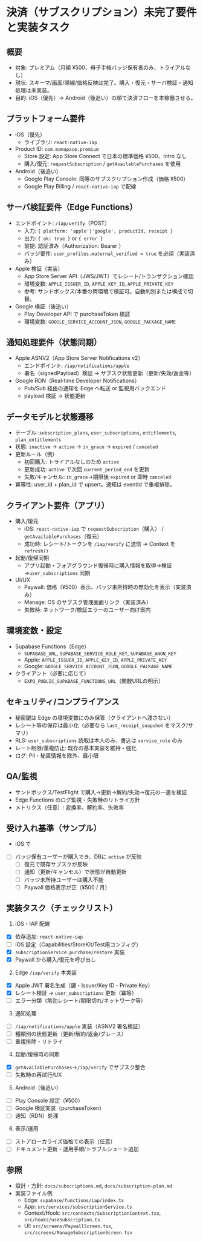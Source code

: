 # 決済（サブスクリプション）未完了要件と実装タスク

## 概要
- 対象: プレミアム（月額 ¥500、母子手帳バッジ保有者のみ、トライアルなし）
- 現状: スキーマ/画面/導線/価格反映は完了。購入・復元・サーバ検証・通知処理は未実装。
- 目的: iOS（優先）→ Android（後追い）の順で決済フローを本稼働させる。

## プラットフォーム要件
- iOS（優先）
  - ライブラリ: `react-native-iap`
- Product ID: `com.mamapace.premium`
  - Store 設定: App Store Connect で日本の標準価格 ¥500、Intro なし
  - 購入/復元: `requestSubscription` / `getAvailablePurchases` を使用
- Android（後追い）
  - Google Play Console: 同等のサブスクリプション作成（価格 ¥500）
  - Google Play Billing / `react-native-iap` で配線

## サーバ検証要件（Edge Functions）
- エンドポイント: `/iap/verify`（POST）
  - 入力: `{ platform: 'apple'|'google', productId, receipt }`
  - 出力: `{ ok: true }` or `{ error }`
  - 前提: 認証済み（Authorization: Bearer <token>）
  - バッジ要件: `user_profiles.maternal_verified = true` を必須（実装済み）
- Apple 検証（実装）
  - App Store Server API（JWS/JWT）でレシート/トランザクション確認
  - 環境変数: `APPLE_ISSUER_ID`, `APPLE_KEY_ID`, `APPLE_PRIVATE_KEY`
  - 参考: サンドボックス/本番の両環境で検証可。自動判別または構成で切替。
- Google 検証（後追い）
  - Play Developer API で purchaseToken 検証
  - 環境変数: `GOOGLE_SERVICE_ACCOUNT_JSON`, `GOOGLE_PACKAGE_NAME`

## 通知処理要件（状態同期）
- Apple ASNV2（App Store Server Notifications v2）
  - エンドポイント: `/iap/notifications/apple`
  - 署名（signedPayload）検証 → サブスク状態更新（更新/失効/返金等）
- Google RDN（Real‑time Developer Notifications）
  - Pub/Sub 経由の通知を Edge へ転送 or 監視用バックエンド
  - payload 検証 → 状態更新

## データモデルと状態遷移
- テーブル: `subscription_plans`, `user_subscriptions`, `entitlements`, `plan_entitlements`
- 状態: `inactive` → `active` → `in_grace` → `expired` / `canceled`
- 更新ルール（例）
  - 初回購入: トライアルなしのため `active`
  - 更新成功: `active` で次回 `current_period_end` を更新
  - 失敗/キャンセル: `in_grace`→期限後 `expired` or 即時 `canceled`
- 冪等性: user_id + plan_id で upsert。通知は eventId で重複排除。

## クライアント要件（アプリ）
- 購入/復元
  - iOS: `react-native-iap` で `requestSubscription`（購入） / `getAvailablePurchases`（復元）
  - 成功時: レシート/トークンを `/iap/verify` に送信 → Context を `refresh()`
- 起動/復帰同期
  - アプリ起動・フォアグラウンド復帰時に購入情報を取得→検証→`user_subscriptions` 同期
- UI/UX
  - Paywall: 価格（¥500）表示、バッジ未所持時の無効化を表示（実装済み）
  - Manage: OS のサブスク管理画面リンク（実装済み）
  - 失敗時: ネットワーク/検証エラーのユーザー向け案内

## 環境変数・設定
- Supabase Functions（Edge）
  - `SUPABASE_URL`, `SUPABASE_SERVICE_ROLE_KEY`, `SUPABASE_ANON_KEY`
  - Apple: `APPLE_ISSUER_ID`, `APPLE_KEY_ID`, `APPLE_PRIVATE_KEY`
  - Google: `GOOGLE_SERVICE_ACCOUNT_JSON`, `GOOGLE_PACKAGE_NAME`
- クライアント（必要に応じて）
  - `EXPO_PUBLIC_SUPABASE_FUNCTIONS_URL`（関数URLの明示）

## セキュリティ/コンプライアンス
- 秘密鍵は Edge の環境変数にのみ保管（クライアントへ渡さない）
- レシート等の保存は最小化（必要なら `last_receipt_snapshot` をマスク/サマリ）
- RLS: `user_subscriptions` 読取は本人のみ、書込は `service_role` のみ
- レート制限/重複防止: 既存の基本実装を維持・強化
- ログ: PII・秘匿情報を除外、最小限

## QA/監視
- サンドボックス/TestFlight で購入→更新→解約/失効→復元の一連を検証
- Edge Functions のログ監視・失敗時のリトライ方針
- メトリクス（任意）: 変換率、解約率、失敗率

## 受け入れ基準（サンプル）
- iOS で
- [ ] バッジ保有ユーザーが購入でき、DBに `active` が反映
  - [ ] 復元で既存サブスクが反映
  - [ ] 通知（更新/キャンセル）で状態が自動更新
  - [ ] バッジ未所持ユーザーは購入不能
  - [ ] Paywall 価格表示が正（¥500 / 月）

## 実装タスク（チェックリスト）
1) iOS・IAP 配線
- [x] 依存追加: `react-native-iap`
- [ ] iOS 設定（Capabilities/StoreKit/Test用コンフィグ）
- [x] `subscriptionService.purchase/restore` 実装
- [x] Paywall から購入/復元を呼び出し

2) Edge `/iap/verify` 本実装
- [x] Apple JWT 署名生成（鍵・Issuer/Key ID・Private Key）
- [x] レシート検証 → `user_subscriptions` 更新（冪等）
- [ ] エラー分類（無効レシート/期限切れ/ネットワーク等）

3) 通知処理
- [ ] `/iap/notifications/apple` 実装（ASNV2 署名検証）
- [ ] 種類別の状態更新（更新/解約/返金/グレース）
- [ ] 重複排除・リトライ

4) 起動/復帰時の同期
- [x] `getAvailablePurchases`→`/iap/verify` でサブスク整合
- [ ] 失敗時の再試行/UX

5) Android（後追い）
- [ ] Play Console 設定（¥500）
- [ ] Google 検証実装（purchaseToken）
- [ ] 通知（RDN）処理

6) 表示/運用
- [ ] ストアローカライズ価格での表示（任意）
- [ ] ドキュメント更新・運用手順/トラブルシュート追加

## 参照
- 設計・方針: `docs/subscriptions.md`, `docs/subscription-plan.md`
- 実装ファイル例
  - Edge: `supabase/functions/iap/index.ts`
  - App: `src/services/subscriptionService.ts`
  - Context/Hook: `src/contexts/SubscriptionContext.tsx`, `src/hooks/useSubscription.ts`
  - UI: `src/screens/PaywallScreen.tsx`, `src/screens/ManageSubscriptionScreen.tsx`
